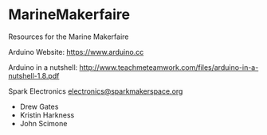 # MarineMakerfaire
Resources for the Marine Makerfaire

Arduino Website: https://www.arduino.cc

Arduino in a nutshell: http://www.teachmeteamwork.com/files/arduino-in-a-nutshell-1.8.pdf

Spark Electronics
electronics@sparkmakerspace.org

* Drew Gates
* Kristin Harkness
* John Scimone
